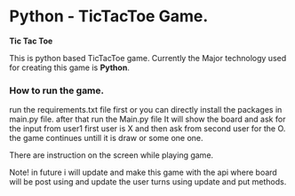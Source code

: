 # Python - TicTacToe Game.

<b>Tic Tac Toe</b><br/>

This is python based TicTacToe game. Currently the Major technology used for creating this game is <b>Python</b>.

<h3>How to run the game.</h3>
run the requirements.txt file first or you can directly install the packages in main.py file. 
after that run the Main.py file
It will show the board and ask for the input from user1 first user is X and then ask from second user for the O. the game
continues untill it is draw or some one one. 

There are instruction on the screen while playing game. 

Note! in future i will update and make this game with the api where board will be post using and update the user turns using update and put methods. 

